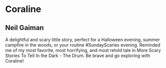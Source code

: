 # Coraline
## Neil Gaiman
A delightful and scary little story, perfect for a Halloween evening, summer campfire in the woods, or your routine #SundayScaries evening. Reminded me of my most favorite, most horrifying, and most retold tale in More Scary Stories To Tell In the Dark - The Drum. Be brave and go exploring with Coraline!
